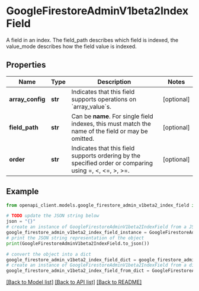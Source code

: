 # GoogleFirestoreAdminV1beta2IndexField

A field in an index. The field_path describes which field is indexed, the value_mode describes how the field value is indexed.

## Properties

Name | Type | Description | Notes
------------ | ------------- | ------------- | -------------
**array_config** | **str** | Indicates that this field supports operations on &#x60;array_value&#x60;s. | [optional] 
**field_path** | **str** | Can be __name__. For single field indexes, this must match the name of the field or may be omitted. | [optional] 
**order** | **str** | Indicates that this field supports ordering by the specified order or comparing using &#x3D;, &lt;, &lt;&#x3D;, &gt;, &gt;&#x3D;. | [optional] 

## Example

```python
from openapi_client.models.google_firestore_admin_v1beta2_index_field import GoogleFirestoreAdminV1beta2IndexField

# TODO update the JSON string below
json = "{}"
# create an instance of GoogleFirestoreAdminV1beta2IndexField from a JSON string
google_firestore_admin_v1beta2_index_field_instance = GoogleFirestoreAdminV1beta2IndexField.from_json(json)
# print the JSON string representation of the object
print(GoogleFirestoreAdminV1beta2IndexField.to_json())

# convert the object into a dict
google_firestore_admin_v1beta2_index_field_dict = google_firestore_admin_v1beta2_index_field_instance.to_dict()
# create an instance of GoogleFirestoreAdminV1beta2IndexField from a dict
google_firestore_admin_v1beta2_index_field_from_dict = GoogleFirestoreAdminV1beta2IndexField.from_dict(google_firestore_admin_v1beta2_index_field_dict)
```
[[Back to Model list]](../README.md#documentation-for-models) [[Back to API list]](../README.md#documentation-for-api-endpoints) [[Back to README]](../README.md)


